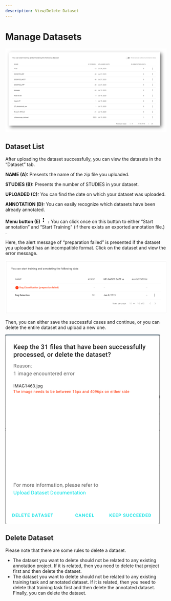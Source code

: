 ```yaml
---
description: View/Delete Dataset
---
```


# Manage Datasets

![](../.gitbook/assets/image%20%28112%29.png)

## Dataset List

After uploading the dataset successfully, you can view the datasets in the “Dataset” tab. 

**NAME \(A\):** Presents the name of the zip file you uploaded. 

**STUDIES \(B\):** Presents the number of STUDIES in your dataset.

**UPLOADED \(C\):** You can find the date on which your dataset was uploaded. 

**ANNOTATION \(D\):** You can easily recognize which datasets have been already annotated. 

**Menu button \(E\)**![](../.gitbook/assets/image%20%286%29.png) **:** You can click once on this button to either  “Start annotation” and “Start Training" \(if there exists an exported annotation file.\) .


Here, the alert message of “preparation failed” is presented if the dataset you uploaded has an incompatible format. Click on the dataset and view the error message.

![](../.gitbook/assets/picture58.png)

Then, you can either save the successful cases and continue, or you can delete the entire dataset and upload a new one.

![](../.gitbook/assets/picture59.png)



## Delete Dataset

Please note that there are some rules to delete a dataset.

* The dataset you want to delete should not be related to any existing annotation project. If it is related, then you need to delete that project first and then delete the dataset.
* The dataset you want to delete should not be related to any existing training task and annotated dataset. If it is related, then you need to delete that training task first and then delete the annotated dataset. Finally, you can delete the dataset.

